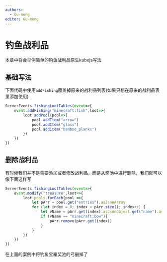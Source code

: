```yaml
---
authors:
  - Gu-meng
editor: Gu-meng
---
```

# 钓鱼战利品
本章中将会举例简单的钓鱼战利品原生kubejs写法
## 基础写法
下面代码中使用`addFishing`覆盖掉原来的战利品列表(如果只想在原来的战利品表里添加使用)
```js
ServerEvents.fishingLootTables(event=>{
    event.addFishing("minecraft:fish",loot=>{
        loot.addPool(pool=>{
            pool.addItem("arrow")
            pool.addItem("glass")
            pool.addItem("bamboo_planks")
        })
    })
})
```

## 删除战利品
有时候我们并不是需要添加或者修改战利品，而是从奖池中进行删除，我们就可以像下面这样写
```js
ServerEvents.fishingLootTables(event=>{
    event.modify("treasure",loot=>{
        loot.pools.forEach(pool =>{
            let pArr = pool.get("entries").asJsonArray
            for (let index = 0; index < pArr.size(); index++) {
                let vName = pArr.get(index).asJsonObject.get("name").asString
                if (vName == "minecraft:bow"){
                    pArr.remove(pArr.get(index))
                }   
            }
        })
    })
})
```
在上面的案例中将钓鱼宝箱奖池的弓删掉了

